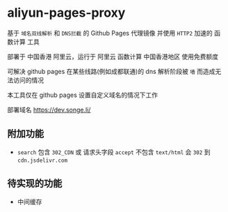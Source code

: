 <!--
 * @Date: 2021-05-17 21:49:05
 * @LastEditors: lisonge
 * @Author: lisonge
 * @LastEditTime: 2021-05-27 14:53:50
-->

# aliyun-pages-proxy

基于 `域名双线解析` 和 `DNS拦截` 的 Github Pages 代理镜像 并使用 `HTTP2` 加速的 函数计算 工具

部署于 中国香港 阿里云，运行于 阿里云 函数计算 中国香港地区 使用免费额度

可解决 github pages 在某些线路(例如成都联通)的 dns 解析阶段被 `墙` 而造成无法访问的情况

本工具仅在 github pages 设置自定义域名的情况下工作

部署域名 <https://dev.songe.li/>

## 附加功能

- `search` 包含 `302_CDN` 或 请求头字段 `accept` 不包含 `text/html` 会 `302` 到 `cdn.jsdelivr.com`

## 待实现的功能

- 中间缓存
